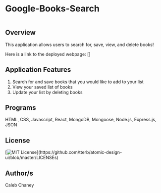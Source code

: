 # Google-Books-Search

![]()

## Overview
This application allows users to search for, save, view, and delete books!

Here is a link to the deployed webpage: []

## Application Features
1) Search for and save books that you would like to add to your list
2) View your saved list of books
3) Update your list by deleting books


## Programs
HTML, CSS, Javascript, React, MongoDB, Mongoose, Node.js, Express.js, JSON

## License 
[![MIT License](https://img.shields.io/apm/l/atomic-design-ui.svg?)](https://github.com/tterb/atomic-design-ui/blob/master/LICENSEs)

## Author/s
Caleb Chaney
